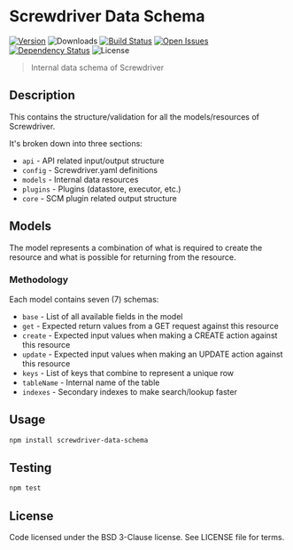 # Screwdriver Data Schema
[![Version][npm-image]][npm-url] ![Downloads][downloads-image] [![Build Status][status-image]][status-url] [![Open Issues][issues-image]][issues-url] [![Dependency Status][daviddm-image]][daviddm-url] ![License][license-image]

> Internal data schema of Screwdriver

## Description

This contains the structure/validation for all the models/resources of Screwdriver.

It's broken down into three sections:
 - `api` - API related input/output structure
 - `config` - Screwdriver.yaml definitions
 - `models` - Internal data resources
 - `plugins` - Plugins (datastore, executor, etc.)
 - `core` - SCM plugin related output structure

## Models

The model represents a combination of what is required to create the resource and what is possible for returning from the resource.

### Methodology

Each model contains seven (7) schemas:
 - `base` - List of all available fields in the model
 - `get` - Expected return values from a GET request against this resource
 - `create` - Expected input values when making a CREATE action against this resource
 - `update` - Expected input values when making an UPDATE action against this resource
 - `keys` - List of keys that combine to represent a unique row
 - `tableName` - Internal name of the table
 - `indexes` - Secondary indexes to make search/lookup faster

## Usage

```bash
npm install screwdriver-data-schema
```

## Testing

```bash
npm test
```

## License

Code licensed under the BSD 3-Clause license. See LICENSE file for terms.

[npm-image]: https://img.shields.io/npm/v/screwdriver-data-schema.svg
[npm-url]: https://npmjs.org/package/screwdriver-data-schema
[downloads-image]: https://img.shields.io/npm/dt/screwdriver-data-schema.svg
[license-image]: https://img.shields.io/npm/l/screwdriver-data-schema.svg
[issues-image]: https://img.shields.io/github/issues/screwdriver-cd/data-schema.svg
[issues-url]: https://github.com/screwdriver-cd/data-schema/issues
[status-image]: https://cd.screwdriver.cd/pipelines/f61758c59fad9faa4e84ff0c8e4136ae9b87e518/badge
[status-url]: https://cd.screwdriver.cd/pipelines/f61758c59fad9faa4e84ff0c8e4136ae9b87e518
[daviddm-image]: https://david-dm.org/screwdriver-cd/data-schema.svg?theme=shields.io
[daviddm-url]: https://david-dm.org/screwdriver-cd/data-schema

